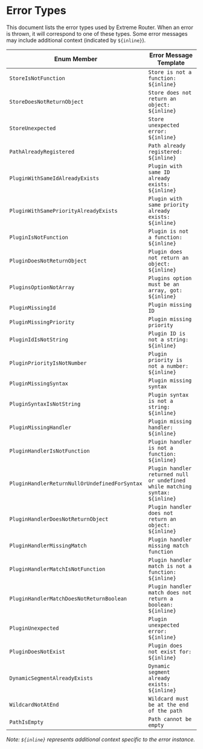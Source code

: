 # Error Types

This document lists the error types used by Extreme Router. When an error is thrown, it will correspond to one of these types. Some error messages may include additional context (indicated by `${inline}`).

| Enum Member                                   | Error Message Template                                                       |
| --------------------------------------------- | ---------------------------------------------------------------------------- |
| `StoreIsNotFunction`                          | `Store is not a function: ${inline}`                                         |
| `StoreDoesNotReturnObject`                    | `Store does not return an object: ${inline}`                                 |
| `StoreUnexpected`                             | `Store unexpected error: ${inline}`                                          |
| `PathAlreadyRegistered`                       | `Path already registered: ${inline}`                                         |
| `PluginWithSameIdAlreadyExists`               | `Plugin with same ID already exists: ${inline}`                              |
| `PluginWithSamePriorityAlreadyExists`         | `Plugin with same priority already exists: ${inline}`                        |
| `PluginIsNotFunction`                         | `Plugin is not a function: ${inline}`                                        |
| `PluginDoesNotReturnObject`                   | `Plugin does not return an object: ${inline}`                                |
| `PluginsOptionNotArray`                       | `Plugins option must be an array, got: ${inline}`                            |
| `PluginMissingId`                             | `Plugin missing ID`                                                          |
| `PluginMissingPriority`                       | `Plugin missing priority`                                                    |
| `PluginIdIsNotString`                         | `Plugin ID is not a string: ${inline}`                                       |
| `PluginPriorityIsNotNumber`                   | `Plugin priority is not a number: ${inline}`                                 |
| `PluginMissingSyntax`                         | `Plugin missing syntax`                                                      |
| `PluginSyntaxIsNotString`                     | `Plugin syntax is not a string: ${inline}`                                   |
| `PluginMissingHandler`                        | `Plugin missing handler: ${inline}`                                          |
| `PluginHandlerIsNotFunction`                  | `Plugin handler is not a function: ${inline}`                                |
| `PluginHandlerReturnNullOrUndefinedForSyntax` | `Plugin handler returned null or undefined while matching syntax: ${inline}` |
| `PluginHandlerDoesNotReturnObject`            | `Plugin handler does not return an object: ${inline}`                        |
| `PluginHandlerMissingMatch`                   | `Plugin handler missing match function`                                      |
| `PluginHandlerMatchIsNotFunction`             | `Plugin handler match is not a function: ${inline}`                          |
| `PluginHandlerMatchDoesNotReturnBoolean`      | `Plugin handler match does not return a boolean: ${inline}`                  |
| `PluginUnexpected`                            | `Plugin unexpected error: ${inline}`                                         |
| `PluginDoesNotExist`                          | `Plugin does not exist for: ${inline}`                                       |
| `DynamicSegmentAlreadyExists`                 | `Dynamic segment already exists: ${inline}`                                  |
| `WildcardNotAtEnd`                            | `Wildcard must be at the end of the path`                                    |
| `PathIsEmpty`                                 | `Path cannot be empty`                                                       |

_Note: `${inline}` represents additional context specific to the error instance._
